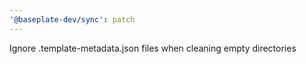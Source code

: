 ```yaml
---
'@baseplate-dev/sync': patch
---
```


Ignore .template-metadata.json files when cleaning empty directories

